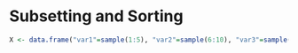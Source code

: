 # Subsetting and Sorting

``` R
X <- data.frame("var1"=sample(1:5), "var2"=sample(6:10), "var3"=sample(11:15))
```
